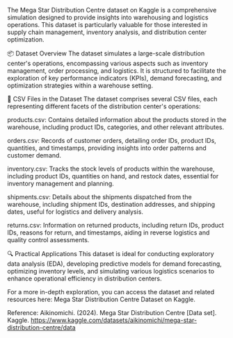 The Mega Star Distribution Centre dataset on Kaggle is a comprehensive simulation designed to provide insights into warehousing and logistics operations. This dataset is particularly valuable for those interested in supply chain management, inventory analysis, and distribution center optimization.


📦 Dataset Overview
The dataset simulates a large-scale distribution center's operations, encompassing various aspects such as inventory management, order processing, and logistics. It is structured to facilitate the exploration of key performance indicators (KPIs), demand forecasting, and optimization strategies within a warehouse setting.

📁 CSV Files in the Dataset
The dataset comprises several CSV files, each representing different facets of the distribution center's operations:

products.csv: Contains detailed information about the products stored in the warehouse, including product IDs, categories, and other relevant attributes.

orders.csv: Records of customer orders, detailing order IDs, product IDs, quantities, and timestamps, providing insights into order patterns and customer demand.

inventory.csv: Tracks the stock levels of products within the warehouse, including product IDs, quantities on hand, and restock dates, essential for inventory management and planning.

shipments.csv: Details about the shipments dispatched from the warehouse, including shipment IDs, destination addresses, and shipping dates, useful for logistics and delivery analysis.

returns.csv: Information on returned products, including return IDs, product IDs, reasons for return, and timestamps, aiding in reverse logistics and quality control assessments.

🔍 Practical Applications
This dataset is ideal for conducting exploratory data analysis (EDA), developing predictive models for demand forecasting, optimizing inventory levels, and simulating various logistics scenarios to enhance operational efficiency in distribution centers.

For a more in-depth exploration, you can access the dataset and related resources here: Mega Star Distribution Centre Dataset on Kaggle.

Reference:
Aikinomichi. (2024). Mega Star Distribution Centre [Data set]. Kaggle. https://www.kaggle.com/datasets/aikinomichi/mega-star-distribution-centre/data
